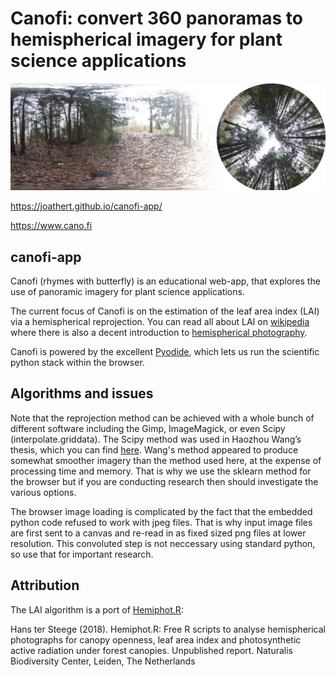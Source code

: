# Canofi: convert 360 panoramas to hemispherical imagery for plant science applications

![Alt text](attributes/corrected_banner.jpg?raw=true "Canofi")


https://joathert.github.io/canofi-app/

https://www.cano.fi

## canofi-app

Canofi (rhymes with butterfly)  is an educational web-app, that explores the use of panoramic imagery for plant science applications. 

The current focus of Canofi is on the estimation of the leaf area index (LAI) via a hemispherical reprojection. You can read all about LAI on [wikipedia](https://en.wikipedia.org/wiki/Leaf_area_index) where there is also a decent introduction to [hemispherical photography](https://en.wikipedia.org/wiki/Hemispherical_photography).

Canofi is powered by the excellent [Pyodide](https://pyodide.org/en/stable/), which lets us run the scientific python stack within the browser. 

## Algorithms and issues
Note that the reprojection method can be achieved with a whole bunch of different software including the Gimp, 
ImageMagick, or even Scipy (interpolate.griddata). The Scipy method was used in Haozhou Wang’s thesis, which you can find [here](https://github.com/HowcanoeWang/Spherical2TreeAttributes). Wang's method appeared to produce somewhat smoother imagery than the method used here, at the expense of processing time and memory. That is why we use the sklearn method for the browser but if you are conducting research then should investigate the various options.   

The browser image loading is complicated by the fact that the embedded python code refused to work with jpeg files. That is why input image files are first sent to a canvas and re-read in as fixed sized png files at lower resolution.  This convoluted step is not neccessary using standard python, so use that for important research.  

## Attribution
The LAI algorithm is a port of [Hemiphot.R](https://github.com/naturalis/Hemiphot):

Hans ter Steege (2018). Hemiphot.R: Free R scripts to analyse hemispherical photographs for canopy openness, leaf area index and photosynthetic active radiation under forest canopies. Unpublished report. Naturalis Biodiversity Center, Leiden, The Netherlands 


